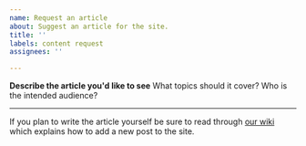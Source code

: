 ```yaml
---
name: Request an article
about: Suggest an article for the site.
title: ''
labels: content request
assignees: ''

---
```


**Describe the article you'd like to see**
What topics should it cover? Who is the intended audience?

---

If you plan to write the article yourself be sure to read through [our
wiki](https://github.com/googlechrome/web.dev/wiki) which explains how to add a new post to the site.
